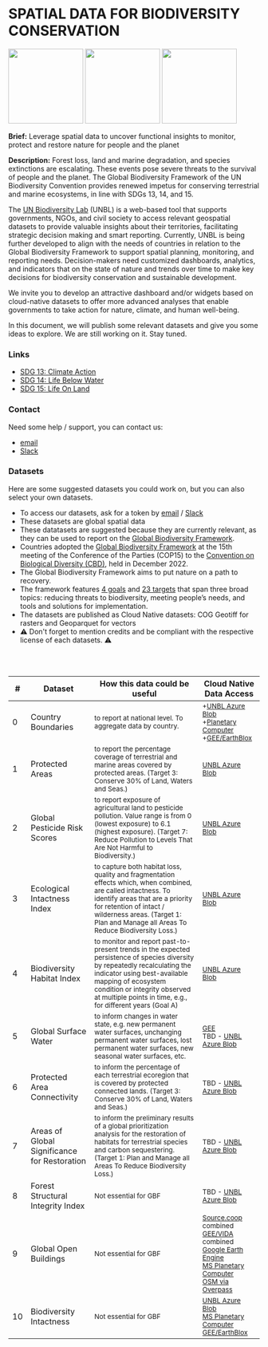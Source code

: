 # SPATIAL DATA FOR BIODIVERSITY CONSERVATION

<img src="https://github.com/unepwcmc/unbl-cloudnativehacks/assets/141819111/b5e2ba08-7521-4d4e-892b-c43e1ab001bc" height="150"/>
     <img src="https://github.com/unepwcmc/unbl-cloudnativehacks/assets/141819111/d75e61e2-b26f-4c9a-981c-cc1f865081c8" height="150"/>
     <img src="https://github.com/unepwcmc/unbl-cloudnativehacks/assets/141819111/caa96421-9c25-4af0-87e2-2df107d5c127" height="150"/>

**Brief:** Leverage spatial data to uncover functional insights to monitor, protect and restore nature for people and the planet 

**Description:**  Forest loss, land and marine degradation, and species extinctions are escalating. These events pose severe threats to the survival of people and the planet. The Global Biodiversity Framework of the UN Biodiversity Convention provides renewed impetus for conserving terrestrial and marine ecosystems, in line with SDGs 13, 14, and 15.  

The [UN Biodiversity Lab](https://unbiodiversitylab.org/en/) (UNBL) is a web-based tool that supports governments, NGOs, and civil society to access relevant geospatial datasets to provide valuable insights about their territories, facilitating strategic decision making and smart reporting. Currently, UNBL is being further developed to align with the needs of countries in relation to the Global Biodiversity Framework to support spatial planning, monitoring, and reporting needs. Decision-makers need customized dashboards, analytics, and indicators that on the state of nature and trends over time to make key decisions for biodiversity conservation and sustainable development. 

We invite you to develop an attractive dashboard and/or widgets based on cloud-native datasets to offer more advanced analyses that enable governments to take action for nature, climate, and human well-being. 

In this document, we will publish some relevant datasets and give you some ideas to explore. We are still working on it. Stay tuned.

### Links
- [SDG 13: Climate Action](https://www.un.org/sustainabledevelopment/climate-change/)
- [SDG 14: Life Below Water](https://www.un.org/sustainabledevelopment/oceans/)
- [SDG 15: Life On Land](https://www.un.org/sustainabledevelopment/biodiversity/)

### Contact
Need some help / support, you can contact us:  
- [email](mailto:unbl@unep-wcmc.org)
- [Slack](cloud-native-hacks-aaaamjzzuyzpkclta7x7wfh5iu@wcmc.slack.com)

### Datasets

Here are some suggested datasets you could work on, but you can also select your own datasets.
- To access our datasets, ask for a token by [email](mailto:unbl@unep-wcmc.org) / [Slack](cloud-native-hacks-aaaamjzzuyzpkclta7x7wfh5iu@wcmc.slack.com)
- These datasets are global spatial data
- These datatasets are suggested because they are currently relevant, as they can be used to report on the [Global Biodiversity Framework](https://www.post-2020indicators.org/). 
- Countries adopted the [Global Biodiversity Framework](https://www.post-2020indicators.org/) at the 15th meeting of the Conference of the Parties (COP15) to the [Convention on Biological Diversity (CBD)](https://www.cbd.int/convention), held in December 2022.
- The Global Biodiversity Framework aims to put nature on a path to recovery. 
- The framework features [4 goals](https://www.cbd.int/gbf/goals/) and [23 targets](https://www.cbd.int/gbf/targets/) that span three broad topics: reducing threats to biodiversity, meeting people’s needs, and tools and solutions for implementation.
- The datasets are published as Cloud Native datasets: COG Geotiff for rasters and Geoparquet for vectors
- ⚠️ Don't forget to mention credits and be compliant with the respective license of each datasets. ⚠️

<br/><br/>

| #  | Dataset | How this data could be useful | Cloud Native Data Access | 
| ------------- | ------------- | ------------- | ------------- | 
|  0  | Country Boundaries | <sub>to report at national level. To aggregate data by country.</sub> | <sub>+[UNBL Azure Blob]() <br/>+[Planetary Computer]() <br/>+[GEE/EarthBlox](https://gee-community-catalog.org/projects/bii/)|</sub>|
| 1  | Protected Areas | <sub>to report the percentage coverage of terrestrial and marine areas covered by protected areas. (Target 3: Conserve 30% of Land, Waters and Seas.)</sub> | <sub>[UNBL Azure Blob](https://cloudnativehacks.blob.core.windows.net/data/protected-areas/WDPA_Mar2024_Public.parquet)</sub>|
| 2  | Global Pesticide Risk Scores |<sub> to report exposure of agricultural land to pesticide pollution. Value range is from 0 (lowest exposure) to 6.1 (highest exposure). (Target 7: Reduce Pollution to Levels That Are Not Harmful to Biodiversity.)</sub>| <sub>[UNBL Azure Blob](https://cloudnativehacks.blob.core.windows.net/data/global-pesticide-pollution-risk/Global_pesticide_risk_scores_cog.tif)</sub>|
| 3  | Ecological Intactness Index | <sub>to capture both habitat loss, quality and fragmentation effects which, when combined, are called intactness. To identify areas that are a priority for retention of intact / wilderness areas. (Target 1: Plan and Manage all Areas To Reduce Biodiversity Loss.)</sub> | <sub>[UNBL Azure Blob](https://cloudnativehacks.blob.core.windows.net/data/ecological-intactness-index/Ecological-Intactness-Index_year-2009_Qprime_cog.tif)</sub>|
| 4  | Biodiversity Habitat Index | <sub>to monitor and report past-to-present trends in the expected persistence of species diversity by repeatedly recalculating the indicator using best-available mapping of ecosystem condition or integrity observed at multiple points in time, e.g., for different years (Goal A)</sub> | <sub>[UNBL Azure Blob](https://cloudnativehacks.blob.core.windows.net/data/04_biodiversity-habitat-index/BILBI_P_BHIv2_Habitat_2020_cog.tif) </sub> |
| 5  | Global Surface Water | <sub>to inform changes in water state, e.g. new permanent water surfaces, unchanging permanent water surfaces, lost permanent water surfaces, new seasonal water surfaces, etc.</sub> | <sub>[GEE](https://developers.google.com/earth-engine/datasets/catalog/JRC_GSW1_4_GlobalSurfaceWater)<br/>TBD - [UNBL Azure Blob]()  |
| 6  | Protected Area Connectivity | <sub>to inform the percentage of each terrestrial ecoregion that is covered by protected connected lands. (Target 3: Conserve 30% of Land, Waters and Seas.)</sub> | <sub>TBD - [UNBL Azure Blob]() </sub> |
| 7  | Areas of Global Significance for Restoration | <sub>to inform the preliminary results of a global prioritization analysis for the restoration of habitats for terrestrial species and carbon sequestering. (Target 1: Plan and Manage all Areas To Reduce Biodiversity Loss.) | <sub>TBD - [UNBL Azure Blob]() </sub> |
| 8  | Forest Structural Integrity Index | <sub>Not essential for GBF</sub> | <sub>TBD - [UNBL Azure Blob]() </sub> |
| 9  | Global Open Buildings | <sub>Not essential for GBF</sub> | <sub>[Source.coop](https://beta.source.coop/repositories/vida/google-microsoft-open-buildings/description/) combined<br/>[GEE/VIDA](https://gee-community-catalog.org/projects/global_buildings/) combined <br/>[Google Earth Engine](https://developers.google.com/earth-engine/datasets/catalog/GOOGLE_Research_open-buildings_v3_polygons) <br/>[MS Planetary Computer](https://planetarycomputer.microsoft.com/dataset/ms-buildings)<br/>[OSM via Overpass](https://overpass-turbo.eu/s/1In5)</sub>|
|  10  | Biodiversity Intactness | <sub>Not essential for GBF</sub> |<sub>[UNBL Azure Blob](https://cloudnativehacks.blob.core.windows.net/data/biodiversity_intactness_index/BIIAb-2015_cog.tif) <br/>[MS Planetary Computer](https://planetarycomputer.microsoft.com/dataset/io-biodiversity) <br/>[GEE/EarthBlox](https://gee-community-catalog.org/projects/bii/)</sub>|






